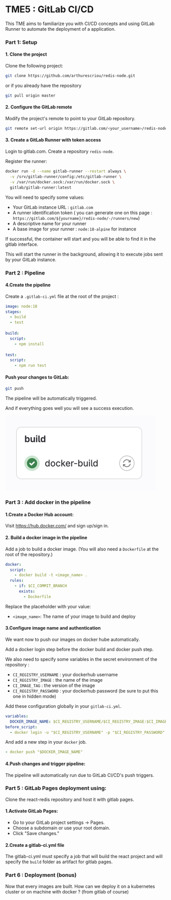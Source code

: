 # TME5 : GitLab CI/CD

This TME aims to familiarize you with CI/CD concepts and using GitLab Runner to automate the deployment of a application.

### Part 1: Setup

#### 1. Clone the project

Clone the following project:

```bash
git clone https://github.com/arthurescriou/redis-node.git
```

or if you already have the repository

```bash
git pull origin master
```

#### 2. Configure the GitLab remote

Modify the project's remote to point to your GitLab repository.

```bash
git remote set-url origin https://gitlab.com/<your_username>/redis-node.git
```

#### 3. Create a GitLab Runner with token access

Login to gitlab.com. Create a repository `redis-node`.

Register the runner:

```bash
docker run -d --name gitlab-runner --restart always \
  -v /srv/gitlab-runner/config:/etc/gitlab-runner \
  -v /var/run/docker.sock:/var/run/docker.sock \
  gitlab/gitlab-runner:latest
```

You will need to specify some values:

- Your GitLab instance URL : `gitlab.com`
- A runner identification token ( you can generate one on this page : `https://gitlab.com/${yourname}/redis-node/-/runners/new`)
- A descriptive name for your runner
- A base image for your runner : `node:18-alpine` for instance

If successful, the container will start and you will be able to find it in the gitlab interface.

This will start the runner in the background, allowing it to execute jobs sent by your GitLab instance.

### Part 2 : Pipeline

#### 4.Create the pipeline

Create a `.gitlab-ci.yml` file at the root of the project :

```yml
image: node:18
stages:
  - build
  - test

build:
  script:
    - npm install

test:
  script:
    - npm run test
```

#### Push your changes to GitLab:

```bash
git push
```

The pipeline will be automatically triggered.

And if everything goes well you will see a success execution.

<img src="img/ciok.png"/>

### Part 3 : Add docker in the pipeline

#### 1.Create a Docker Hub account:

Visit https://hub.docker.com/ and sign up/sign in.

#### 2. Build a docker image in the pipeline

Add a job to build a docker image. (You will also need a `Dockerfile` at the root of the repository.)

```yml
docker:
  script:
    - docker build -t <image_name> .
  rules:
    - if: $CI_COMMIT_BRANCH
      exists:
        - Dockerfile
```

Replace the placeholder with your value:

- `<image_name>`: The name of your image to build and deploy

#### 3.Configure image name and authentication

We want now to push our images on docker hube automatically.

Add a docker login step before the docker build and docker push step.

We also need to specify some variables in the secret environment of the repository :

- `CI_REGISTRY_USERNAME` : your dockerhub username
- `CI_REGISTRY_IMAGE` : the name of the image
- `CI_IMAGE_TAG` : the version of the image
- `CI_REGISTRY_PASSWORD` : your dockerhub password (be sure to put this one in hidden mode)

Add these configuration globally in your `gitlab-ci.yml`.

```yml
variables:
  DOCKER_IMAGE_NAME: $CI_REGISTRY_USERNAME/$CI_REGISTRY_IMAGE:$CI_IMAGE_TAG
before_script:
  - docker login -u "$CI_REGISTRY_USERNAME" -p "$CI_REGISTRY_PASSWORD"
```

And add a new step in your `docker` job.

```yml
- docker push "$DOCKER_IMAGE_NAME"
```

#### 4.Push changes and trigger pipeline:

The pipeline will automatically run due to GitLab CI/CD's push triggers.

### Part 5 : GitLab Pages deployment using:

Clone the react-redis repository and host it with gitlab pages.

#### 1.Activate GitLab Pages:

- Go to your GitLab project settings -> Pages.
- Choose a subdomain or use your root domain.
- Click "Save changes."

#### 2.Create a gitlab-ci.yml file

The gitlab-ci.yml must specify a job that will build the react project and will specify the `build` folder as artifact for gitlab pages.

### Part 6 : Deployment (bonus)

Now that every images are built. How can we deploy it on a kubernetes cluster or on machine with docker ? (from gitlab of course)
